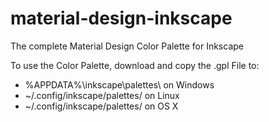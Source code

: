 # material-design-inkscape
The complete Material Design Color Palette for Inkscape

To use the Color Palette, download and copy the .gpl File to:
  * %APPDATA%\inkscape\palettes\ on Windows
  * ~/.config/inkscape/palettes/ on Linux
  * ~/.config/inkscape/palettes/ on OS X
